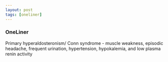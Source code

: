```yaml
---
layout: post
tags: [oneliner]
---
```



### OneLiner

Primary hyperaldosteronism/ Conn syndrome - muscle weakness, episodic headache, frequent urination, hypertension, hypokalemia, and low plasma renin activity
